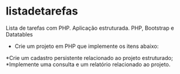 # listadetarefas
Lista de tarefas com PHP. Aplicação estruturada. PHP, Bootstrap e Datatables
* Crie um projeto em PHP que implemente os itens abaixo:

*Crie um cadastro persistente relacionado ao projeto estruturado;
*Implemente uma consulta e um relatório relacionado ao projeto.
